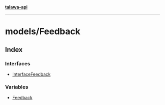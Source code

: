 [**talawa-api**](../../README.md)

***

# models/Feedback

## Index

### Interfaces

- [InterfaceFeedback](interfaces/InterfaceFeedback.md)

### Variables

- [Feedback](variables/Feedback.md)
